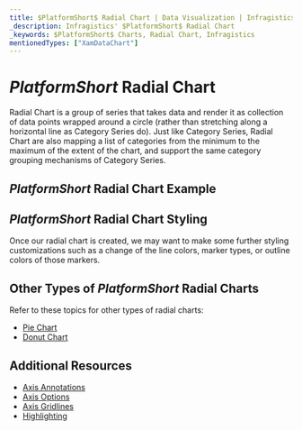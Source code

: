 ```yaml
---
title: $PlatformShort$ Radial Chart | Data Visualization | Infragistics
_description: Infragistics' $PlatformShort$ Radial Chart
_keywords: $PlatformShort$ Charts, Radial Chart, Infragistics
mentionedTypes: ["XamDataChart"]
---
```

# $PlatformShort$ Radial Chart

Radial Chart is a group of series that takes data and render it as collection of data points wrapped around a circle (rather than stretching along a horizontal line as Category Series do). Just like Category Series, Radial Chart are also mapping a list of categories from the minimum to the maximum of the extent of the chart, and support the same category grouping mechanisms of Category Series.


## $PlatformShort$ Radial Chart Example

<code-view style="height: 600px"
           data-demos-base-url="{environment:dvDemosBaseUrl}"
           iframe-src="{environment:dvDemosBaseUrl}/charts/data-chart-radial-line-chart"
           alt="$PlatformShort$ Radial Line Chart" >
</code-view>

<div class="divider--half"></div>

## $PlatformShort$ Radial Chart Styling

Once our radial chart is created, we may want to make some further styling customizations such as a change of the line colors, marker types, or outline colors of those markers.


<code-view style="height: 600px"
           data-demos-base-url="{environment:dvDemosBaseUrl}"
           iframe-src="{environment:dvDemosBaseUrl}/charts/data-chart-radial-area-chart-styling"
           alt="$PlatformShort$ Radial Area Chart Styling" >
</code-view>

<div class="divider--half"></div>


## Other Types of $PlatformShort$ Radial Charts

Refer to these topics for other types of radial charts:

- [Pie Chart](pie-chart.md)
- [Donut Chart](donut-chart.md)

## Additional Resources
- [Axis Annotations](../chart-features-axis-options.md)
- [Axis Options](../chart-features-axis-options.md)
- [Axis Gridlines](../chart-features-axis-gridlines.md)
- [Highlighting](../chart-features-highlighting.md)

<!-- TODO list API links used in this topic
## API Members
-->